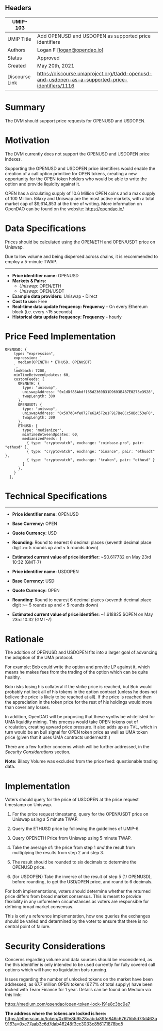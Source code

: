 ## Headers
| UMIP-103                |                                                               |
| ------------------- | ------------------------------------------------------------- |
| UMIP Title          | Add OPENUSD and USDOPEN as supported price identifiers |
| Authors             | Logan F [logan@opendao.io]                                                     |
| Status              | Approved                                                        |
| Created             | May 20th, 2021                                              |
| Discourse Link      | https://discourse.umaproject.org/t/add-openusd-and-usdopen-as-a-supported-price-identifiers/1116            |

# Summary 

The DVM should support price requests for OPENUSD and USDOPEN.


# Motivation

The DVM currently does not support the OPENUSD and USDOPEN price indexes.

Supporting the OPENUSD and USDOPEN price identifiers would enable the creation of a call option primitive for OPEN tokens, creating a new opportunity for the OPEN token holders who would be able to write the option and provide liquidity against it.

OPEN has a circulating supply of 10.6 Million OPEN coins and a max supply of 100 Million. Bilaxy and Uniswap are the most active markets, with a total market cap of $9,614,853 at the time of writing. More information on OpenDAO can be found on the website: https://opendao.io/


# Data Specifications

Prices should be calculated using the OPEN/ETH and OPEN/USDT price on Uniswap.

Due to low volume and being dispersed across chains, it is recommended to employ a 5-minute TWAP.

-----------------------------------------
- **Price identifier name:** OPENUSD
- **Markets & Pairs:**  
  - *Uniswap*: OPEN/ETH 
  - *Uniswap*: OPEN/USDT
- **Example data providers:** Uniswap - Direct
- **Cost to use:** Free
- **Real-time data update frequency: Frequency** - On every Ethereum block (i.e. every ~15 seconds)
- **Historical data update frequency: Frequency** - hourly

# Price Feed Implementation
```
OPENUSD: {
    type: "expression",
    expression: `
      median(OPENETH * ETHUSD, OPENUSDT)
    `,
    lookback: 7200,
    minTimeBetweenUpdates: 60,
    customFeeds: {
      OPENETH: {
        type: "uniswap",
        uniswapAddress: "0x1dDf85Abdf165d2360B31D9603B487E0275e3928",
        twapLength: 300
      },
      OPENUSDT: {
        type: "uniswap",
        uniswapAddress: "0x507d84fe072Fe62A5F2e1F917Be8Cc58BdC53eF8",
        twapLength: 300
      },
      ETHUSD: {
        type: "medianizer",
        minTimeBetweenUpdates: 60,
        medianizedFeeds: [
          { type: "cryptowatch", exchange: "coinbase-pro", pair: "ethusd" },
          { type: "cryptowatch", exchange: "binance", pair: "ethusdt" },
          { type: "cryptowatch", exchange: "kraken", pair: "ethusd" }
        ]
      },
    }
  },
```

# Technical Specifications

-----------------------------------------
- **Price identifier name:**  OPENUSD
- **Base Currency:** OPEN
- **Quote Currency:** USD
- **Rounding:** Round to nearest 6 decimal places (seventh decimal place digit >= 5 rounds up and < 5 rounds down)
- **Estimated current value of price identifier:** ~$0.617732 on May 23rd 10:32 (GMT-7)

- **Price identifier name:**  USDOPEN
- **Base Currency:** USD
- **Quote Currency:** OPEN
- **Rounding:** Round to nearest 6 decimal places (seventh decimal place digit >= 5 rounds up and < 5 rounds down)
- **Estimated current value of price identifier:** ~1.618825 $OPEN on May 23rd 10:32 (GMT-7)

# Rationale

The addition of OPENUSD and USDOPEN fits into a larger goal of advancing the adoption of the UMA protocol. 

For example: Bob could write the option and provide LP against it, which means he makes fees from the trading of the option which can be quite healthy.

Bob risks losing his collateral if the strike price is reached, but Bob would probably not lock all of his tokens in the option contract (unless he does not believe the price is likely to be reached at all). If the price is reached then the appreciation in the token price for the rest of his holdings would more than cover any losses.

In addition, OpenDAO will be proposing that these synths be whitelisted for UMA liquidity mining. This process would take OPEN tokens out of circulation, creating upward price pressure. It also adds up as TVL, which in turn would be an bull signal for OPEN token price as well as UMA token price (given that it uses UMA contracts underneath.)

There are a few further concerns which will be further addressed, in the *Security Considerations* section.

**Note:** Bilaxy Volume was excluded from the price feed: questionable trading data.

# Implementation

Voters should query for the price of USDOPEN at the price request timestamp on Uniswap. 

1. For the price request timestamp, query for the OPEN/USDT price on Uniswap using a 5 minute TWAP.

2. Query the ETHUSD price by following the guidelines of UMIP-6.

3. Query OPENETH Price from Uniswap using 5 minute TWAP.

4. Take the average of: the price from step 1 *and* the result from multiplying the results from step 2 and step 3.

5. The result should be rounded to six decimals to determine the OPENUSD price.

6. (for USDOPEN) Take the inverse of the result of step 5 (1/ OPENUSD), before rounding, to get the USD/OPEN price, and round to 6 decimals.

For both implementations, voters should determine whether the returned price differs from broad market consensus. This is meant to provide flexibility in any unforeseen circumstances as voters are responsible for defining broad market consensus.

This is only a reference implementation, how one queries the exchanges should be varied and determined by the voter to ensure that there is no central point of failure.



# Security Considerations

Concerns regarding volume and data sources should be reconsidered, as the  this identifier is only intended to be used currently for fully covered call options which will have no liquidation bots running.

Issues regarding the number of unlocked tokens on the market have been addressed, as 67.7 million OPEN tokens (67.7% of total supply) have been  locked with Team Finance for 1 year. Details can be found on Medium via this link:

https://medium.com/opendao/open-token-lock-191e8c3bc9e7

**The address where the tokens are locked is here:**
https://etherscan.io/token/0x69e8b9528cabda89fe846c67675b5d73d463a916?a=0xc77aab3c6d7dab46248f3cc3033c856171878bd5
